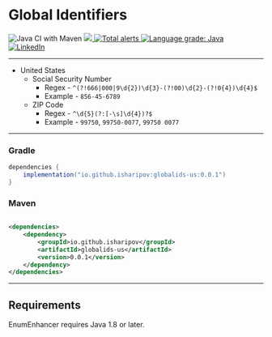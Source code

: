 # Global Identifiers

![Java CI with Maven](https://github.com/iSharipov/gson-adapters/workflows/Java%20CI%20with%20Maven/badge.svg?branch=master)
<a href="https://codecov.io/gh/iSharipov/globalids">
<img src="https://codecov.io/gh/iSharipov/globalids/branch/master/graph/badge.svg" />
</a>
<a href="https://lgtm.com/projects/g/iSharipov/globalids/alerts/">
<img alt="Total alerts" src="https://img.shields.io/lgtm/alerts/g/iSharipov/globalids.svg?logo=lgtm&logoWidth=18"/>
</a>
<a href="https://lgtm.com/projects/g/iSharipov/globalids/context:java">
<img alt="Language grade: Java" src="https://img.shields.io/lgtm/grade/java/g/iSharipov/globalids.svg?logo=lgtm&logoWidth=18"/>
</a>
<br />
[![LinkedIn][linkedin-shield]][linkedin-url]

[linkedin-shield]: https://img.shields.io/badge/-LinkedIn-black.svg?style=flat-square&logo=linkedin&colorB=555

[linkedin-url]: https://linkedin.com/in/iSharipov

---

* United States
    * Social Security Number
        * Regex - `^(?!666|000|9\d{2})\d{3}-(?!00)\d{2}-(?!0{4})\d{4}$`
        * Example - `856-45-6789`
    * ZIP Code
        * Regex - `^\d{5}(?:[-\s]\d{4})?$`
        * Example - `99750`, `99750-0077`, `99750 0077`

---

### Gradle

```groovy
dependencies {
    implementation("io.github.isharipov:globalids-us:0.0.1")
}
```

### Maven

```xml

<dependencies>
    <dependency>
        <groupId>io.github.isharipov</groupId>
        <artifactId>globalids-us</artifactId>
        <version>0.0.1</version>
    </dependency>
</dependencies>
```

---

## Requirements

EnumEnhancer requires Java 1.8 or later.